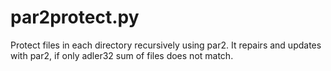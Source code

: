 # par2protect.py
Protect files in each directory recursively using par2. It repairs and updates with par2, if only adler32 sum of files does not match.
